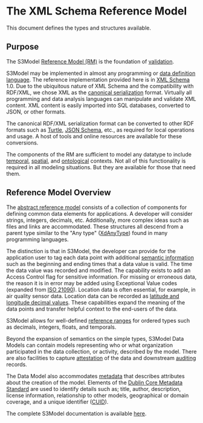 # The XML Schema Reference Model

This document defines the types and structures available.

## Purpose

The S3Model [Reference Model (RM)](https://s3model.com/specifications/docs/glossary.html#reference-model-rm) is the foundation of [validation](https://s3model.com/specifications/docs/glossary.html#validation).

S3Model may be implemented in almost any programming or [data definition language](https://techterms.com/definition/ddl). The reference implementation provided here is in [XML Schema](https://www.w3schools.com/xml/schema_intro.asp) 1.0. Due to the ubiquitous nature of XML Schema and the compatibility with RDF/XML, we chose XML as the [canonical serialization](https://s3model.com/specifications/docs/glossary.html#canonical-serialization) format. Virtually all programming and data analysis languages can manipulate and validate XML content. XML content is easily imported into SQL databases, converted to JSON, or other formats.

The canonical RDF/XML serialization format can be converted to other RDF formats such as [Turtle](https://www.w3.org/2007/02/turtle/primer/), [JSON Schema](https://json-schema.org/), etc., as required for local operations and usage. A host of tools and online resources are available for these conversions.

The components of the RM are sufficient to model any datatype to include [temporal](https://www.merriam-webster.com/dictionary/temporal), [spatial](https://www.merriam-webster.com/dictionary/spatial), and [ontological](https://www.merriam-webster.com/dictionary/ontological) contexts. Not all of this functionality is required in all modeling situations. But they are available for those that need them.

## Reference Model Overview

The [abstract reference model](./../specifications/abstract_model.html) consists of a collection of components for defining common data elements for applications. A developer will consider strings, integers, decimals, etc. Additionally, more complex ideas such as files and links are accommodated. These structures all descend from a parent type similar to the "Any type" ([XdAnyType](https://s3model.com/specifications/docs/rm.html#xdanytype)) found in many programming languages.

The distinction is that in S3Model, the developer can provide for the application user to tag each data point with additional [semantic information](https://www.igi-global.com/dictionary/advanced-model-of-complex-information-system/41735) such as the beginning and ending times that a data value is valid. The time the data value was recorded and modified. The capability exists to add an Access Control flag for sensitive information. For missing or erroneous data, the reason it is in error may be added using Exceptional Value codes (expanded from [ISO 21090](https://www.iso.org/standard/35646.html)). Location data is often essential, for example, in air quality sensor data. Location data can be recorded as [latitude and longitude decimal values](http://wiki.gis.com/wiki/index.php/Decimal_degrees). These capabilities expand the meaning of the data points and transfer helpful context to the end-users of the data.

S3Model allows for well-defined [reference ranges](https://www.testing.com/articles/laboratory-test-reference-ranges/) for ordered types such as decimals, integers, floats, and temporals.

Beyond the expansion of semantics on the simple types, S3Model Data Models can contain models representing who or what organization participated in the data collection, or activity, described by the model. There are also facilities to capture [attestation](https://www.merriam-webster.com/dictionary/attestation) of the data and downstream [auditing](https://www.merriam-webster.com/dictionary/audit) records.

The Data Model also accommodates [metadata](https://techterms.com/definition/metadata) that describes attributes about the creation of the model. Elements of the [Dublin Core Metadata Standard](https://www.dublincore.org/specifications/dublin-core/dcmi-terms/) are used to identify details such as; title, author, description, license information, relationship to other models, geographical or domain coverage, and a unique identifier ([CUID](https://github.com/ericelliott/cuid)).

The complete S3Model documentation is available [here](https://s3model.com/specifications/docs/index.html).

